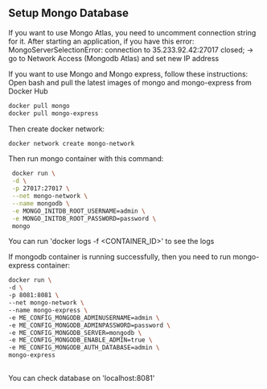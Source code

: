 ## Setup Mongo Database
If you want to use Mongo Atlas, you need to uncomment connection string for it.
After starting an application, if you have this error: MongoServerSelectionError: connection <monitor> to 35.233.92.42:27017 closed; -> go to Network Access (Mongodb Atlas) and set new IP address

If you want to use Mongo and Mongo express, follow these instructions:
Open bash and pull the latest images of mongo and mongo-express from Docker Hub
```bash
docker pull mongo
docker pull mongo-express
```

Then create docker network:
```bash
docker network create mongo-network
```

Then run mongo container with this command:
```bash
 docker run \
 -d \
 -p 27017:27017 \
 --net mongo-network \
 --name mongodb \
 -e MONGO_INITDB_ROOT_USERNAME=admin \
 -e MONGO_INITDB_ROOT_PASSWORD=password \
 mongo
```

You can run 'docker logs -f <CONTAINER_ID>' to see the logs

If mongodb container is running successfully, then you need to run mongo-express container:
```bash
docker run \
-d \
-p 8081:8081 \
--net mongo-network \
--name mongo-express \
-e ME_CONFIG_MONGODB_ADMINUSERNAME=admin \
-e ME_CONFIG_MONGODB_ADMINPASSWORD=password \
-e ME_CONFIG_MONGODB_SERVER=mongodb \
-e ME_CONFIG_MONGODB_ENABLE_ADMIN=true \
-e ME_CONFIG_MONGODB_AUTH_DATABASE=admin \
mongo-express
  
```

You can check database on 'localhost:8081'
